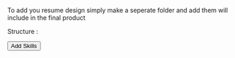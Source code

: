 To add you resume design simply make a seperate folder and add them will include in the final product

Structure :

<button class='add_element' style="position: absolute;" type="button" onclick="add_element(this, 
                    `
                    HTML code you want to add
                    `
                )">Add Skills</button>
